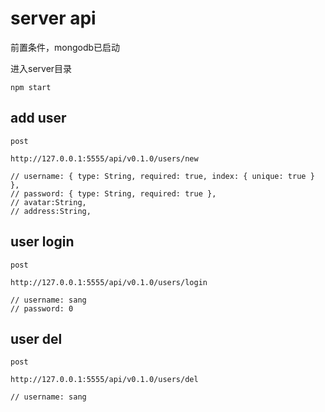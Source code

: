 # server api


前置条件，mongodb已启动

进入server目录

	npm start

## add user

	post 
	
	http://127.0.0.1:5555/api/v0.1.0/users/new

	// username: { type: String, required: true, index: { unique: true } },
	// password: { type: String, required: true },
	// avatar:String,
	// address:String,
	
## user login

	post 
	
	http://127.0.0.1:5555/api/v0.1.0/users/login

	// username: sang
	// password: 0

## user del

	post 
	
	http://127.0.0.1:5555/api/v0.1.0/users/del

	// username: sang

